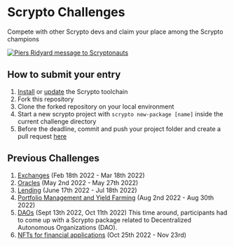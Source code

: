 # Scrypto Challenges
Compete with other Scrypto devs and claim your place among the Scrypto champions

[![Piers Ridyard message to Scryptonauts](https://img.youtube.com/vi/NlxYI3MVI3Y/0.jpg)](https://www.youtube.com/watch?v=NlxYI3MVI3Y)

## How to submit your entry
1. [Install](https://docs-babylon.radixdlt.com/main/getting-started-developers/first-component/install-scrypto.html) or [update](https://docs-babylon.radixdlt.com/main/getting-started-developers/first-component/updating-scrypto.html) the Scrypto toolchain
2. Fork this repository
3. Clone the forked repository on your local environment
4. Start a new scrypto project with `scrypto new-package [name]` inside the current challenge directory
5. Before the deadline, commit and push your project folder and create a pull request [here](https://github.com/radixdlt/scrypto-challenges/pulls)

## Previous Challenges

1. [Exchanges](https://www.radixdlt.com/post/scrypto-dex-challenge-results) (Feb 18th 2022 - Mar 18th 2022)
2. [Oracles](https://www.radixdlt.com/post/scrypto-oracles-challenge-results) (May 2nd 2022 - May 27th 2022)
3. [Lending](https://www.radixdlt.com/post/scrypto-lending-challenge-results) (June 17th 2022 - Jul 18th 2022)
4. [Portfolio Management and Yield Farming](https://www.radixdlt.com/post/scrypto-portfolio-challenge-results) (Aug 2nd 2022 - Aug 30th 2022)
5. [DAOs](https://www.radixdlt.com/post/scrypto-dao-challenge-results) (Sept 13th 2022, Oct 11th 2022)
This time around, participants had to come up with a Scrypto package related to Decentralized Autonomous Organizations (DAO).
6. [NFTs for financial applications](https://www.radixdlt.com/post/scrypto-nft-challenge-results) (Oct 25th 2022 - Nov 23rd)

